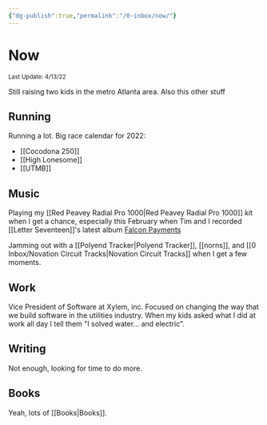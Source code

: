```yaml
---
{"dg-publish":true,"permalink":"/0-inbox/now/"}
---
```

# Now
<small>Last Update: 4/13/22</small>

Still raising two kids in the metro Atlanta area. Also this other stuff

## Running

Running a lot. Big race calendar for 2022:

- [[Cocodona 250]]
- [[High Lonesome]]
- [[UTMB]]

## Music

Playing my [[Red Peavey Radial Pro 1000|Red Peavey Radial Pro 1000]] kit when I get a chance, especially this February when Tim and I recorded [[Letter Seventeen]]'s latest album [Falcon Payments](https://letterseventeen.bandcamp.com/album/falcon-payments)

Jamming out with a [[Polyend Tracker|Polyend Tracker]], [[norns]], and [[0 Inbox/Novation Circuit Tracks|Novation Circuit Tracks]] when I get a few moments.

## Work

Vice President of Software at Xylem, inc. Focused on changing the way that we build software in the utilities industry. When my kids asked what I did at work all day I tell them "I solved water... and electric".

## Writing

Not enough, looking for time to do more.

## Books

Yeah, lots of [[Books|Books]].
